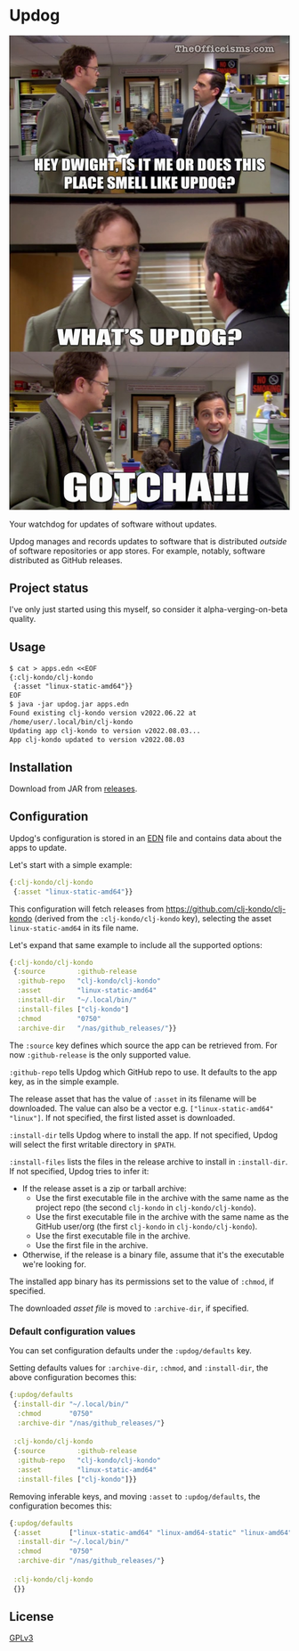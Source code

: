 # Updog

!["What's updog?"](./updog.jpg)

Your watchdog for updates of software without updates.

Updog manages and records updates to software that is distributed _outside_ of
software repositories or app stores. For example, notably, software distributed
as GitHub releases.


## Project status
I've only just started using this myself, so consider it alpha-verging-on-beta
quality.


## Usage

    $ cat > apps.edn <<EOF
    {:clj-kondo/clj-kondo
     {:asset "linux-static-amd64"}}
    EOF
    $ java -jar updog.jar apps.edn
    Found existing clj-kondo version v2022.06.22 at /home/user/.local/bin/clj-kondo
    Updating app clj-kondo to version v2022.08.03...
    App clj-kondo updated to version v2022.08.03


## Installation
Download from JAR from [releases](https://github.com/walterl/updog/releases/latest).


## Configuration
Updog's configuration is stored in an [EDN](https://github.com/edn-format/edn)
file and contains data about the apps to update.

Let's start with a simple example:

```clojure
{:clj-kondo/clj-kondo
 {:asset "linux-static-amd64"}}
```

This configuration will fetch releases from
<https://github.com/clj-kondo/clj-kondo> (derived from the
`:clj-kondo/clj-kondo` key), selecting the asset `linux-static-amd64` in its
file name.

Let's expand that same example to include all the supported options:

```clojure
{:clj-kondo/clj-kondo
 {:source        :github-release
  :github-repo   "clj-kondo/clj-kondo"
  :asset         "linux-static-amd64"
  :install-dir   "~/.local/bin/"
  :install-files ["clj-kondo"]
  :chmod         "0750"
  :archive-dir   "/nas/github_releases/"}}
```

The `:source` key defines which source the app can be retrieved from. For now
`:github-release` is the only supported value.

`:github-repo` tells Updog which GitHub repo to use. It defaults to the app
key, as in the simple example.

The release asset that has the value of `:asset` in its filename will be
downloaded. The value can also be a vector e.g. `["linux-static-amd64"
"linux"]`. If not specified, the first listed asset is downloaded.

`:install-dir` tells Updog where to install the app. If not specified, Updog
will select the first writable directory in `$PATH`.

`:install-files` lists the files in the release archive to install in
`:install-dir`. If not specified, Updog tries to infer it:
- If the release asset is a zip or tarball archive:
  - Use the first executable file in the archive with the same name as the
    project repo (the second `clj-kondo` in `clj-kondo/clj-kondo`).
  - Use the first executable file in the archive with the same name as the
    GitHub user/org (the first `clj-kondo` in `clj-kondo/clj-kondo`).
  - Use the first executable file in the archive.
  - Use the first file in the archive.
- Otherwise, if the release is a binary file, assume that it's the executable
  we're looking for.

The installed app binary has its permissions set to the value of `:chmod`, if
specified.

The downloaded _asset file_ is moved to `:archive-dir`, if specified.

### Default configuration values
You can set configuration defaults under the `:updog/defaults` key.

Setting defaults values for `:archive-dir`, `:chmod`, and `:install-dir`, the above
configuration becomes this:

```clojure
{:updog/defaults
 {:install-dir "~/.local/bin/"
  :chmod       "0750"
  :archive-dir "/nas/github_releases/"}

 :clj-kondo/clj-kondo
 {:source        :github-release
  :github-repo   "clj-kondo/clj-kondo"
  :asset         "linux-static-amd64"
  :install-files ["clj-kondo"]}}
```

Removing inferable keys, and moving `:asset` to `:updog/defaults`, the
configuration becomes this:

```clojure
{:updog/defaults
 {:asset       ["linux-static-amd64" "linux-amd64-static" "linux-amd64" "linux-x64" "linux"]
  :install-dir "~/.local/bin/"
  :chmod       "0750"
  :archive-dir "/nas/github_releases/"}

 :clj-kondo/clj-kondo
 {}}
```

## License
[GPLv3](./LICENSE.md)
